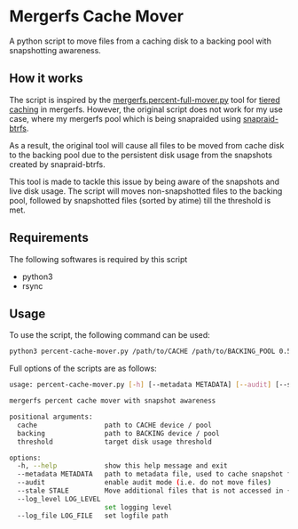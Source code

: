 # Mergerfs Cache Mover

A python script to move files from a caching disk to a backing pool with snapshotting awareness.

## How it works

The script is inspired by the [mergerfs.percent-full-mover.py](https://github.com/trapexit/mergerfs/blob/latest-release/tools/mergerfs.percent-full-mover?raw=1) tool for [tiered caching](https://github.com/trapexit/mergerfs?tab=readme-ov-file#tiered-caching) in mergerfs. However, the original script does not work for my use case, where my mergerfs pool which is being snapraided using [snapraid-btrfs](https://github.com/automorphism88/snapraid-btrfs).

As a result, the original tool will cause all files to be moved from cache disk to the backing pool due to the persistent disk usage from the snapshots created by snapraid-btrfs.

This tool is made to tackle this issue by being aware of the snapshots and live disk usage. The script will moves non-snapshotted files to the backing pool, followed by snapshotted files (sorted by atime) till the threshold is met.

## Requirements

The following softwares is required by this script

- python3
- rsync

## Usage

To use the script, the following command can be used:

```sh
python3 percent-cache-mover.py /path/to/CACHE /path/to/BACKING_POOL 0.5
```

Full options of the scripts are as follows:

```sh
usage: percent-cache-mover.py [-h] [--metadata METADATA] [--audit] [--stale STALE] [--log_level LOG_LEVEL] [--log_file LOG_FILE] cache backing threshold

mergerfs percent cache mover with snapshot awareness

positional arguments:
  cache                 path to CACHE device / pool
  backing               path to BACKING device / pool
  threshold             target disk usage threshold

options:
  -h, --help            show this help message and exit
  --metadata METADATA   path to metadata file, used to cache snapshot files information
  --audit               enable audit mode (i.e. do not move files)
  --stale STALE         Move additional files that is not accessed in {STALE} days. Set value > 0 to enable
  --log_level LOG_LEVEL
                        set logging level
  --log_file LOG_FILE   set logfile path
```
